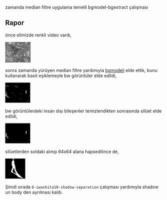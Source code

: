 zamanda median filtre uygulama temelli bgmodel-bgextract çalışması

## Rapor

önce elimizde renkli video vardı,

![giriş video](https://github.com/19bal/shadow/raw/master/img/surveillance.gif)

sonra zamanda yürüyen median filtre yardımıyla [bgmodeli](http://cloud.github.com/downloads/19bal/shadow/bg_model.png) elde ettik, bunu kullanarak basit eşiklemeyle bw görüntüler elde edildi,

![bw](https://github.com/19bal/shadow/raw/master/img/bw.gif)

bw görüntülerdeki insan dışı bileşenler temizlendikten sonrasında silüet elde edildi,

![siluet](https://github.com/19bal/shadow/raw/master/img/siluet.gif)

silüetlerden soldaki alınıp 64x64 alana hapsedilince de,

![64x64](https://github.com/19bal/shadow/raw/master/img/64x64.gif)

Şimdi sırada `8-iwashita10-shadow-separation` çalışması yardımıyla shadow un body den ayrılması kaldı.
